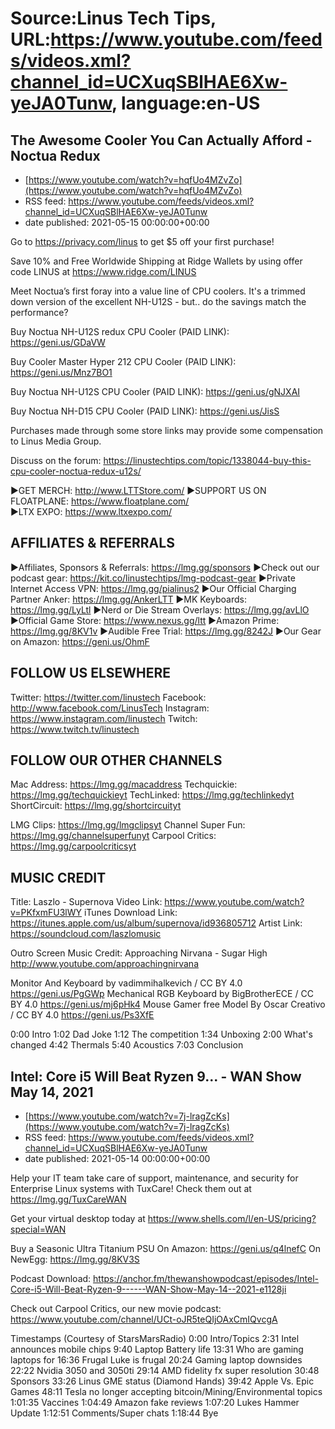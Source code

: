 # Source:Linus Tech Tips, URL:https://www.youtube.com/feeds/videos.xml?channel_id=UCXuqSBlHAE6Xw-yeJA0Tunw, language:en-US

## The Awesome Cooler You Can Actually Afford - Noctua Redux
 - [https://www.youtube.com/watch?v=hqfUo4MZvZo](https://www.youtube.com/watch?v=hqfUo4MZvZo)
 - RSS feed: https://www.youtube.com/feeds/videos.xml?channel_id=UCXuqSBlHAE6Xw-yeJA0Tunw
 - date published: 2021-05-15 00:00:00+00:00

Go to https://privacy.com/linus ​to get $5 off your first purchase!

Save 10% and Free Worldwide Shipping at Ridge Wallets by using offer code LINUS at https://www.ridge.com/LINUS

Meet Noctua’s first foray into a value line of CPU coolers. It's a trimmed down version of the excellent NH-U12S - but.. do the savings match the performance?

Buy Noctua NH-U12S redux CPU Cooler (PAID LINK): https://geni.us/GDaVW

Buy Cooler Master Hyper 212 CPU Cooler (PAID LINK): https://geni.us/Mnz7BO1

Buy Noctua NH-U12S CPU Cooler (PAID LINK): https://geni.us/gNJXAI

Buy Noctua NH-D15 CPU Cooler (PAID LINK): https://geni.us/JisS

Purchases made through some store links may provide some compensation to Linus Media Group.

Discuss on the forum: https://linustechtips.com/topic/1338044-buy-this-cpu-cooler-noctua-redux-u12s/


►GET MERCH: http://www.LTTStore.com/
►SUPPORT US ON FLOATPLANE: https://www.floatplane.com/  
►LTX EXPO: https://www.ltxexpo.com/   

AFFILIATES & REFERRALS
---------------------------------------------------
►Affiliates, Sponsors & Referrals: https://lmg.gg/sponsors
►Check out our podcast gear: https://kit.co/linustechtips/lmg-podcast-gear
►Private Internet Access VPN: https://lmg.gg/pialinus2
►Our Official Charging Partner Anker: https://lmg.gg/AnkerLTT
►MK Keyboards: https://lmg.gg/LyLtl
►Nerd or Die Stream Overlays: https://lmg.gg/avLlO
►Official Game Store: https://www.nexus.gg/ltt
►Amazon Prime: https://lmg.gg/8KV1v
►Audible Free Trial: https://lmg.gg/8242J
►Our Gear on Amazon: https://geni.us/OhmF

FOLLOW US ELSEWHERE
---------------------------------------------------  
Twitter: https://twitter.com/linustech
Facebook: http://www.facebook.com/LinusTech
Instagram: https://www.instagram.com/linustech
Twitch: https://www.twitch.tv/linustech

FOLLOW OUR OTHER CHANNELS
---------------------------------------------------  
Mac Address: https://lmg.gg/macaddress
Techquickie: https://lmg.gg/techquickieyt
TechLinked: https://lmg.gg/techlinkedyt
ShortCircuit: https://lmg.gg/shortcircuityt

LMG Clips: https://lmg.gg/lmgclipsyt
Channel Super Fun: https://lmg.gg/channelsuperfunyt
Carpool Critics: https://lmg.gg/carpoolcriticsyt

MUSIC CREDIT
---------------------------------------------------  
Title: Laszlo - Supernova
Video Link: https://www.youtube.com/watch?v=PKfxmFU3lWY
iTunes Download Link: https://itunes.apple.com/us/album/supernova/id936805712
Artist Link: https://soundcloud.com/laszlomusic

Outro Screen Music Credit: Approaching Nirvana - Sugar High http://www.youtube.com/approachingnirvana

Monitor And Keyboard by vadimmihalkevich / CC BY 4.0  https://geni.us/PgGWp
Mechanical RGB Keyboard by BigBrotherECE / CC BY 4.0 https://geni.us/mj6pHk4
Mouse Gamer free Model By Oscar Creativo / CC BY 4.0 https://geni.us/Ps3XfE

0:00 Intro 
1:02 Dad Joke
1:12 The competition
1:34 Unboxing 
2:00 What's changed
4:42 Thermals
5:40 Acoustics 
7:03 Conclusion

## Intel: Core i5 Will Beat Ryzen 9... - WAN Show May 14, 2021
 - [https://www.youtube.com/watch?v=7j-lragZcKs](https://www.youtube.com/watch?v=7j-lragZcKs)
 - RSS feed: https://www.youtube.com/feeds/videos.xml?channel_id=UCXuqSBlHAE6Xw-yeJA0Tunw
 - date published: 2021-05-14 00:00:00+00:00

Help your IT team take care of support, maintenance, and security for Enterprise Linux systems with TuxCare! Check them out at https://lmg.gg/TuxCareWAN 

Get your virtual desktop today at https://www.shells.com/l/en-US/pricing?special=WAN 

Buy a Seasonic Ultra Titanium PSU
On Amazon: https://geni.us/q4lnefC
On NewEgg: https://lmg.gg/8KV3S

Podcast Download: https://anchor.fm/thewanshowpodcast/episodes/Intel-Core-i5-Will-Beat-Ryzen-9------WAN-Show-May-14--2021-e1128ji

Check out Carpool Critics, our new movie podcast: https://www.youtube.com/channel/UCt-oJR5teQIjOAxCmIQvcgA

Timestamps (Courtesy of StarsMarsRadio)
0:00 Intro/Topics
  2:31 Intel announces mobile chips
  9:40  Laptop Battery life
13:31  Who are gaming laptops for
16:36  Frugal Luke is frugal
20:24  Gaming laptop downsides
22:22  Nvidia 3050 and 3050ti
29:14  AMD fidelity fx super resolution
30:48  Sponsors
33:26  Linus GME status (Diamond Hands)
39:42  Apple Vs. Epic Games
48:11  Tesla no longer accepting bitcoin/Mining/Environmental topics
1:01:35  Vaccines
1:04:49  Amazon fake reviews
1:07:20  Lukes Hammer Update
1:12:51  Comments/Super chats
1:18:44  Bye

